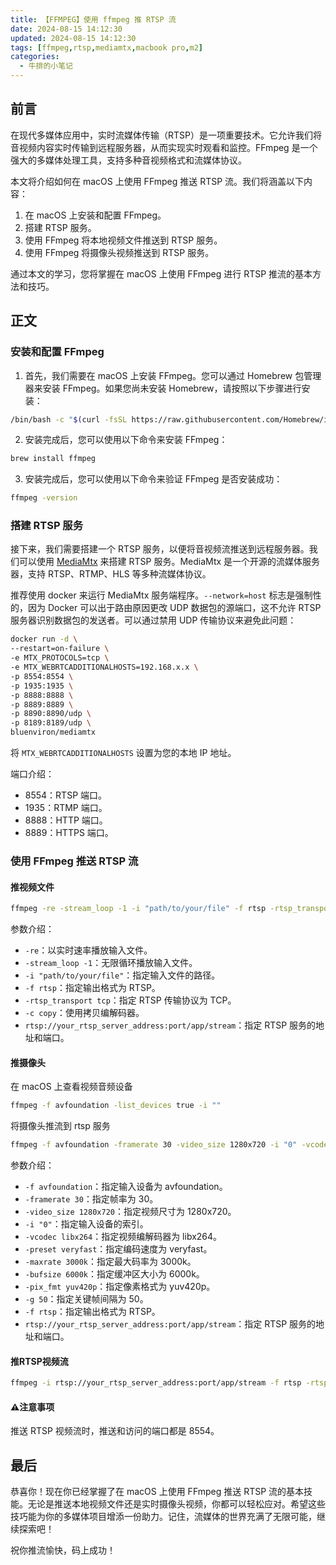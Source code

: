 ```yaml
---
title: 【FFMPEG】使用 ffmpeg 推 RTSP 流
date: 2024-08-15 14:12:30
updated: 2024-08-15 14:12:30
tags: [ffmpeg,rtsp,mediamtx,macbook pro,m2]
categories: 
  - 牛排的小笔记
---
```


## 前言

在现代多媒体应用中，实时流媒体传输（RTSP）是一项重要技术。它允许我们将音视频内容实时传输到远程服务器，从而实现实时观看和监控。FFmpeg 是一个强大的多媒体处理工具，支持多种音视频格式和流媒体协议。

本文将介绍如何在 macOS 上使用 FFmpeg 推送 RTSP 流。我们将涵盖以下内容：
1. 在 macOS 上安装和配置 FFmpeg。
2. 搭建 RTSP 服务。
3. 使用 FFmpeg 将本地视频文件推送到 RTSP 服务。
4. 使用 FFmpeg 将摄像头视频推送到 RTSP 服务。

通过本文的学习，您将掌握在 macOS 上使用 FFmpeg 进行 RTSP 推流的基本方法和技巧。

<!-- more -->

## 正文

### 安装和配置 FFmpeg

1. 首先，我们需要在 macOS 上安装 FFmpeg。您可以通过 Homebrew 包管理器来安装 FFmpeg。如果您尚未安装 Homebrew，请按照以下步骤进行安装：

```bash
/bin/bash -c "$(curl -fsSL https://raw.githubusercontent.com/Homebrew/install/HEAD/install.sh)"
```

2. 安装完成后，您可以使用以下命令来安装 FFmpeg：

```bash
brew install ffmpeg
```

3. 安装完成后，您可以使用以下命令来验证 FFmpeg 是否安装成功：

```bash
ffmpeg -version
```

### 搭建 RTSP 服务

接下来，我们需要搭建一个 RTSP 服务，以便将音视频流推送到远程服务器。我们可以使用 [MediaMtx](https://mediamtx.com/) 来搭建 RTSP 服务。MediaMtx 是一个开源的流媒体服务器，支持 RTSP、RTMP、HLS 等多种流媒体协议。

推荐使用 docker 来运行 MediaMtx 服务端程序。`--network=host` 标志是强制性的，因为 Docker 可以出于路由原因更改 UDP 数据包的源端口，这不允许 RTSP 服务器识别数据包的发送者。可以通过禁用 UDP 传输协议来避免此问题：

```bash
docker run -d \
--restart=on-failure \
-e MTX_PROTOCOLS=tcp \
-e MTX_WEBRTCADDITIONALHOSTS=192.168.x.x \
-p 8554:8554 \
-p 1935:1935 \
-p 8888:8888 \
-p 8889:8889 \
-p 8890:8890/udp \
-p 8189:8189/udp \
bluenviron/mediamtx
```

将 `MTX_WEBRTCADDITIONALHOSTS` 设置为您的本地 IP 地址。

端口介绍：
- 8554：RTSP 端口。
- 1935：RTMP 端口。
- 8888：HTTP 端口。
- 8889：HTTPS 端口。

### 使用 FFmpeg 推送 RTSP 流

#### 推视频文件

```bash
ffmpeg -re -stream_loop -1 -i "path/to/your/file" -f rtsp -rtsp_transport tcp -c copy rtsp://your_rtsp_server_address:port/app/stream
```

参数介绍：
- `-re`：以实时速率播放输入文件。
- `-stream_loop -1`：无限循环播放输入文件。
- `-i "path/to/your/file"`：指定输入文件的路径。
- `-f rtsp`：指定输出格式为 RTSP。
- `-rtsp_transport tcp`：指定 RTSP 传输协议为 TCP。
- `-c copy`：使用拷贝编解码器。
- `rtsp://your_rtsp_server_address:port/app/stream`：指定 RTSP 服务的地址和端口。

#### 推摄像头

在 macOS 上查看视频音频设备

```bash
ffmpeg -f avfoundation -list_devices true -i ""
```

将摄像头推流到 rtsp 服务

```bash
ffmpeg -f avfoundation -framerate 30 -video_size 1280x720 -i "0" -vcodec libx264 -preset veryfast -maxrate 3000k -bufsize 6000k -pix_fmt yuv420p -g 50 -f rtsp rtsp://your_rtsp_server_address:port/app/stream
```

参数介绍：
- `-f avfoundation`：指定输入设备为 avfoundation。
- `-framerate 30`：指定帧率为 30。
- `-video_size 1280x720`：指定视频尺寸为 1280x720。
- `-i "0"`：指定输入设备的索引。
- `-vcodec libx264`：指定视频编解码器为 libx264。
- `-preset veryfast`：指定编码速度为 veryfast。
- `-maxrate 3000k`：指定最大码率为 3000k。
- `-bufsize 6000k`：指定缓冲区大小为 6000k。
- `-pix_fmt yuv420p`：指定像素格式为 yuv420p。
- `-g 50`：指定关键帧间隔为 50。
- `-f rtsp`：指定输出格式为 RTSP。
- `rtsp://your_rtsp_server_address:port/app/stream`：指定 RTSP 服务的地址和端口。

#### 推RTSP视频流

```bash
ffmpeg -i rtsp://your_rtsp_server_address:port/app/stream -f rtsp -rtsp_transport tcp -c copy rtsp://your_rtsp_server_address:port/app/stream
```

#### ⚠️注意事项

推送 RTSP 视频流时，推送和访问的端口都是 8554。

## 最后

恭喜你！现在你已经掌握了在 macOS 上使用 FFmpeg 推送 RTSP 流的基本技能。无论是推送本地视频文件还是实时摄像头视频，你都可以轻松应对。希望这些技巧能为你的多媒体项目增添一份助力。记住，流媒体的世界充满了无限可能，继续探索吧！

祝你推流愉快，码上成功！